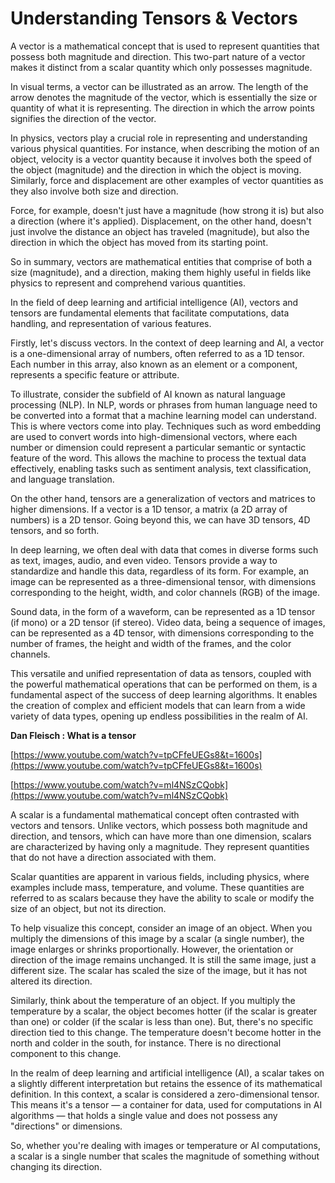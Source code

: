# Understanding Tensors & Vectors

A vector is a mathematical concept that is used to represent quantities that possess both magnitude and direction. This two-part nature of a vector makes it distinct from a scalar quantity which only possesses magnitude.

In visual terms, a vector can be illustrated as an arrow. The length of the arrow denotes the magnitude of the vector, which is essentially the size or quantity of what it is representing. The direction in which the arrow points signifies the direction of the vector.

In physics, vectors play a crucial role in representing and understanding various physical quantities. For instance, when describing the motion of an object, velocity is a vector quantity because it involves both the speed of the object (magnitude) and the direction in which the object is moving. Similarly, force and displacement are other examples of vector quantities as they also involve both size and direction.

Force, for example, doesn't just have a magnitude (how strong it is) but also a direction (where it's applied). Displacement, on the other hand, doesn't just involve the distance an object has traveled (magnitude), but also the direction in which the object has moved from its starting point.

So in summary, vectors are mathematical entities that comprise of both a size (magnitude), and a direction, making them highly useful in fields like physics to represent and comprehend various quantities.

In the field of deep learning and artificial intelligence (AI), vectors and tensors are fundamental elements that facilitate computations, data handling, and representation of various features.

Firstly, let's discuss vectors. In the context of deep learning and AI, a vector is a one-dimensional array of numbers, often referred to as a 1D tensor. Each number in this array, also known as an element or a component, represents a specific feature or attribute.

To illustrate, consider the subfield of AI known as natural language processing (NLP). In NLP, words or phrases from human language need to be converted into a format that a machine learning model can understand. This is where vectors come into play. Techniques such as word embedding are used to convert words into high-dimensional vectors, where each number or dimension could represent a particular semantic or syntactic feature of the word. This allows the machine to process the textual data effectively, enabling tasks such as sentiment analysis, text classification, and language translation.

On the other hand, tensors are a generalization of vectors and matrices to higher dimensions. If a vector is a 1D tensor, a matrix (a 2D array of numbers) is a 2D tensor. Going beyond this, we can have 3D tensors, 4D tensors, and so forth.

In deep learning, we often deal with data that comes in diverse forms such as text, images, audio, and even video. Tensors provide a way to standardize and handle this data, regardless of its form. For example, an image can be represented as a three-dimensional tensor, with dimensions corresponding to the height, width, and color channels (RGB) of the image.

Sound data, in the form of a waveform, can be represented as a 1D tensor (if mono) or a 2D tensor (if stereo). Video data, being a sequence of images, can be represented as a 4D tensor, with dimensions corresponding to the number of frames, the height and width of the frames, and the color channels.

This versatile and unified representation of data as tensors, coupled with the powerful mathematical operations that can be performed on them, is a fundamental aspect of the success of deep learning algorithms. It enables the creation of complex and efficient models that can learn from a wide variety of data types, opening up endless possibilities in the realm of AI.

**Dan Fleisch : What is a tensor**  

[https://www.youtube.com/watch?v=tpCFfeUEGs8&t=1600s](https://www.youtube.com/watch?v=tpCFfeUEGs8&t=1600s)

[https://www.youtube.com/watch?v=ml4NSzCQobk](https://www.youtube.com/watch?v=ml4NSzCQobk)

A scalar is a fundamental mathematical concept often contrasted with vectors and tensors. Unlike vectors, which possess both magnitude and direction, and tensors, which can have more than one dimension, scalars are characterized by having only a magnitude. They represent quantities that do not have a direction associated with them.

Scalar quantities are apparent in various fields, including physics, where examples include mass, temperature, and volume. These quantities are referred to as scalars because they have the ability to scale or modify the size of an object, but not its direction.

To help visualize this concept, consider an image of an object. When you multiply the dimensions of this image by a scalar (a single number), the image enlarges or shrinks proportionally. However, the orientation or direction of the image remains unchanged. It is still the same image, just a different size. The scalar has scaled the size of the image, but it has not altered its direction.

Similarly, think about the temperature of an object. If you multiply the temperature by a scalar, the object becomes hotter (if the scalar is greater than one) or colder (if the scalar is less than one). But, there's no specific direction tied to this change. The temperature doesn't become hotter in the north and colder in the south, for instance. There is no directional component to this change.

In the realm of deep learning and artificial intelligence (AI), a scalar takes on a slightly different interpretation but retains the essence of its mathematical definition. In this context, a scalar is considered a zero-dimensional tensor. This means it's a tensor — a container for data, used for computations in AI algorithms — that holds a single value and does not possess any "directions" or dimensions.

So, whether you're dealing with images or temperature or AI computations, a scalar is a single number that scales the magnitude of something without changing its direction.